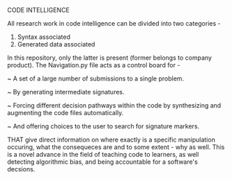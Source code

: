 
CODE INTELLIGENCE 

All research work in code intelligence can be divided into two categories - 

1. Syntax associated 
2. Generated data associated

In this repository, only the latter is present (former belongs to company product). 
The Navigation.py file acts as a control board for - 

~ A set of a large number of submissions to a single problem.

~ By generating intermediate signatures.

~ Forcing different decision pathways within the code by synthesizing and augmenting the code files automatically.

~ And offering choices to the user to search for signature markers.

THAT give direct information on where exactly is a specific manipulation occuring, what the consequeces are and to some extent - why as well.
This is a novel advance in the field of teaching code to learners, as well detecting algorithmic bias, and being accountable for a software's decsions.
